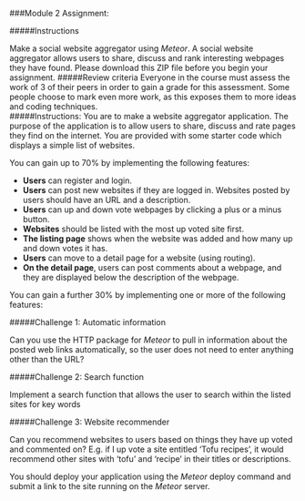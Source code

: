###Module 2 Assignment:

#####Instructions

Make a social website aggregator using *Meteor*. A social website aggregator allows users to share, discuss and rank interesting webpages they have found. Please download this ZIP file before you begin your assignment. 
#####Review criteria 
Everyone in the course must assess the work of 3 of their peers in order to gain a grade for this assessment. Some people choose to mark even more work, as this exposes them to more ideas and coding techniques.  
#####Instructions: 
You are to make a website aggregator application. The purpose of the application is to allow users to share, discuss and rate pages they find on the internet. You are provided with some starter code which displays a simple list of websites.  
  
You can gain up to 70% by implementing the following features:

  * **Users** can register and login.
  * **Users** can post new websites if they are logged in. Websites posted by users should have an URL and a description.
  * **Users** can up and down vote webpages by clicking a plus or a minus button.
  * **Websites** should be listed with the most up voted site first. 
  * **The listing page** shows when the website was added and how many up and down votes it has.
  * **Users** can move to a detail page for a website (using routing). 
  * **On the detail page**, users can post comments about a webpage, and they are displayed below the description of the webpage. 


You can gain a further 30% by implementing one or more of the following features:

#####Challenge 1: Automatic information

Can you use the HTTP package for *Meteor* to pull in information about the posted web links automatically, so the user does not need to enter anything other than the URL? 

#####Challenge 2: Search function

Implement a search function that allows the user to search within the listed sites for key words

#####Challenge 3: Website recommender

Can you recommend websites to users based on things they have up voted and commented on? E.g. if I up vote a site entitled ‘Tofu recipes’, it would recommend other sites with ‘tofu’ and ‘recipe’ in their titles or descriptions. 

You should deploy your application using the *Meteor* deploy command and submit a link to the site running on the *Meteor* server. 
